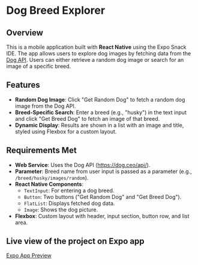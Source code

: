 # Dog Breed Explorer

## Overview

This is a mobile application built with **React Native** using the Expo Snack IDE. The app allows users to explore dog images by fetching data from the [Dog API](https://dog.ceo/dog-api/). Users can either retrieve a random dog image or search for an image of a specific breed.

## Features

- **Random Dog Image**: Click "Get Random Dog" to fetch a random dog image from the Dog API.
- **Breed-Specific Search**: Enter a breed (e.g., "husky") in the text input and click "Get Breed Dog" to fetch an image of that breed.
- **Dynamic Display**: Results are shown in a list with an image and title, styled using Flexbox for a custom layout.

## Requirements Met

- **Web Service**: Uses the Dog API (https://dog.ceo/api/).
- **Parameter**: Breed name from user input is passed as a parameter (e.g., `/breed/husky/images/random`).
- **React Native Components**:
  - `TextInput`: For entering a dog breed.
  - `Button`: Two buttons ("Get Random Dog" and "Get Breed Dog").
  - `FlatList`: Displays fetched dog data.
  - `Image`: Shows the dog picture.
- **Flexbox**: Custom layout with header, input section, button row, and list area.

## Live view of the project on Expo app

[Expo App Preview](exp://u.expo.dev/933fd9c0-1666-11e7-afca-d980795c5824?runtime-version=exposdk%3A52.0.0&channel-name=production&snack=%40jaiv24%2Ffetch-dog&snack-channel=XlwI1BVezo)

